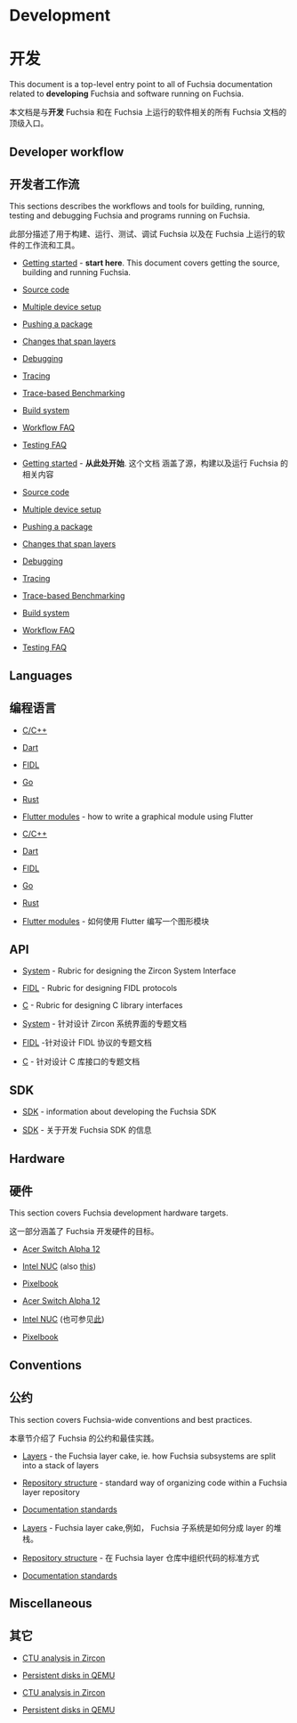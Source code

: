 # Development
# 开发

This document is a top-level entry point to all of Fuchsia documentation related
to **developing** Fuchsia and software running on Fuchsia.

本文档是与**开发** Fuchsia 和在 Fuchsia 上运行的软件相关的所有 Fuchsia 文档的顶级入口。

## Developer workflow
## 开发者工作流

This sections describes the workflows and tools for building, running, testing
and debugging Fuchsia and programs running on Fuchsia.

此部分描述了用于构建、运行、测试、调试 Fuchsia 以及在 Fuchsia 上运行的软件的工作流和工具。

 - [Getting started](../getting_started.md) - **start here**. This document
   covers getting the source, building and running Fuchsia.
 - [Source code](source_code/README.md)
 - [Multiple device setup](workflows/multi_device.md)
 - [Pushing a package](workflows/package_update.md)
 - [Changes that span layers](workflows/multilayer_changes.md)
 - [Debugging](workflows/debugging.md)
 - [Tracing][tracing]
 - [Trace-based Benchmarking][trace_based_benchmarking]
 - [Build system](build/README.md)
 - [Workflow FAQ](workflows/workflow_faq.md)
 - [Testing FAQ](workflows/testing_faq.md)

 - [Getting started](../getting_started.md) - **从此处开始**. 这个文档
   涵盖了源，构建以及运行 Fuchsia 的相关内容
 - [Source code](source_code/README.md)
 - [Multiple device setup](workflows/multi_device.md)
 - [Pushing a package](workflows/package_update.md)
 - [Changes that span layers](workflows/multilayer_changes.md)
 - [Debugging](workflows/debugging.md)
 - [Tracing][tracing]
 - [Trace-based Benchmarking][trace_based_benchmarking]
 - [Build system](build/README.md)
 - [Workflow FAQ](workflows/workflow_faq.md)
 - [Testing FAQ](workflows/testing_faq.md)

## Languages
## 编程语言

 - [C/C++](languages/c-cpp/README.md)
 - [Dart](languages/dart/README.md)
 - [FIDL](languages/fidl/README.md)
 - [Go](languages/go/README.md)
 - [Rust](languages/rust/README.md)
 - [Flutter modules](languages/dart/mods.md) - how to write a graphical module
   using Flutter

 - [C/C++](languages/c-cpp/README.md)
 - [Dart](languages/dart/README.md)
 - [FIDL](languages/fidl/README.md)
 - [Go](languages/go/README.md)
 - [Rust](languages/rust/README.md)
 - [Flutter modules](languages/dart/mods.md) - 如何使用 Flutter 编写一个图形模块

## API

 - [System](api/system.md) - Rubric for designing the Zircon System Interface
 - [FIDL](api/fidl.md) - Rubric for designing FIDL protocols
 - [C](api/c.md) - Rubric for designing C library interfaces

 - [System](api/system.md) - 针对设计 Zircon 系统界面的专题文档
 - [FIDL](api/fidl.md) -针对设计 FIDL 协议的专题文档
 - [C](api/c.md) - 针对设计 C 库接口的专题文档

## SDK

 - [SDK](sdk/README.md) - information about developing the Fuchsia SDK

 - [SDK](sdk/README.md) - 关于开发 Fuchsia SDK 的信息


## Hardware
## 硬件

This section covers Fuchsia development hardware targets.

这一部分涵盖了 Fuchsia 开发硬件的目标。

 - [Acer Switch Alpha 12][acer_12]
 - [Intel NUC][intel_nuc] (also [this](hardware/developing_on_nuc.md))
 - [Pixelbook](hardware/pixelbook.md)

 - [Acer Switch Alpha 12][acer_12]
 - [Intel NUC][intel_nuc] (也可参见[此](hardware/developing_on_nuc.md))
 - [Pixelbook](hardware/pixelbook.md)

## Conventions
## 公约

This section covers Fuchsia-wide conventions and best practices.

本章节介绍了 Fuchsia 的公约和最佳实践。

 - [Layers](source_code/layers.md) - the Fuchsia layer cake, ie. how Fuchsia
   subsystems are split into a stack of layers
 - [Repository structure](source_code/layer_repository_structure.md) - standard way
   of organizing code within a Fuchsia layer repository
 - [Documentation standards](/best-practices/documentation_standards.md)

 - [Layers](source_code/layers.md) - Fuchsia layer cake,例如， Fuchsia 子系统是如何分成 layer 的堆栈。
 - [Repository structure](source_code/layer_repository_structure.md) - 在 Fuchsia layer 仓库中组织代码的标准方式
 - [Documentation standards](/best-practices/documentation_standards.md)

## Miscellaneous
## 其它

 - [CTU analysis in Zircon](workflows/ctu_analysis.md)
 - [Persistent disks in QEMU](workflows/qemu_persistent_disk.md)

 - [CTU analysis in Zircon](workflows/ctu_analysis.md)
 - [Persistent disks in QEMU](workflows/qemu_persistent_disk.md)

[acer_12]: https://fuchsia.googlesource.com/zircon/+/master/docs/targets/acer12.md "Acer 12"
[intel_nuc]: https://fuchsia.googlesource.com/zircon/+/master/docs/targets/nuc.md "Intel NUC"
[pixelbook]: hardware/pixelbook.md "Pixelbook"
[tracing]: https://fuchsia.googlesource.com/garnet/+/master/docs/tracing_usage_guide.md
[trace_based_benchmarking]: benchmarking/trace_based_benchmarking.md
